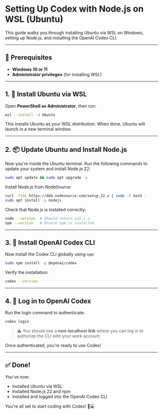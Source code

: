 # Setting Up Codex with Node.js on WSL (Ubuntu)

This guide walks you through installing Ubuntu via WSL on Windows, setting up Node.js, and installing the OpenAI Codex CLI.

---

## 🧰 Prerequisites

* **Windows 10 or 11**
* **Administrator privileges** (for installing WSL)

---

## 1. 🔧 Install Ubuntu via WSL

Open **PowerShell as Administrator**, then run:

```bash
wsl --install -d Ubuntu
```

This installs Ubuntu as your WSL distribution. When done, Ubuntu will launch in a new terminal window.

---

## 2. 📦 Update Ubuntu and Install Node.js

Now you're inside the Ubuntu terminal. Run the following commands to update your system and install Node.js 22:

```bash
sudo apt update && sudo apt upgrade -y
```

Install Node.js from NodeSource:

```bash
curl -fsSL https://deb.nodesource.com/setup_22.x | sudo -E bash -
sudo apt install -y nodejs
```

Check that Node.js is installed correctly:

```bash
node --version  # Should return v22.x.x
npm --version   # Ensure npm is installed
```

---

## 3. 🚀 Install OpenAI Codex CLI

Now install the Codex CLI globally using `npm`:

```bash
sudo npm install -g @openai/codex
```

Verify the installation:

```bash
codex --version
```

---

## 4. 🔐 Log in to OpenAI Codex

Run the login command to authenticate:

```bash
codex login
```

> ⚠️ You should see a **non-localhost link** where you can log in to authorize the CLI with your work account.

Once authenticated, you're ready to use Codex!

---

## ✅ Done!

You’ve now:

* Installed Ubuntu via WSL
* Installed Node.js 22 and npm
* Installed and logged into the OpenAI Codex CLI

You're all set to start coding with Codex! 🧠💻
